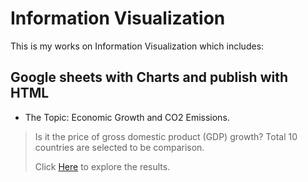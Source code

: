 # Information Visualization
This is my works on Information Visualization which includes:

## Google sheets with Charts and publish with HTML
* The Topic: Economic Growth and CO2 Emissions. 
> Is it the price of gross domestic product (GDP) growth?  Total 10 countries are selected to be comparison.
>
> Click [Here](https://github.com/Cheng-Lin-Li/InformationVisualization/tree/master/GoogleSheets) to explore the results.
